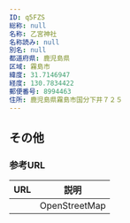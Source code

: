 ```yaml
---
ID: q5FZS
総称: null
名称: 乙宮神社
名称読み: null
別名: null
都道府県: 鹿児島県
区域: 霧島市
緯度: 31.7146947
経度: 130.7834422
郵便番号: 8994463
住所: 鹿児島県霧島市国分下井７２５
---
```


## その他

### 参考URL

| URL | 説明          |
| --- | ------------- |
|     | OpenStreetMap |
